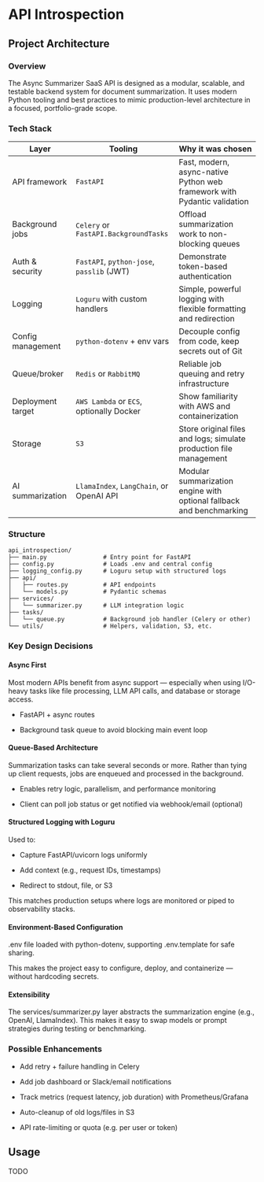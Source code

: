 # API Introspection

## Project Architecture

### Overview

The Async Summarizer SaaS API is designed as a modular, scalable, and testable backend system for document summarization. It uses modern Python tooling and best practices to mimic production-level architecture in a focused, portfolio-grade scope.

### Tech Stack

| Layer             | Tooling                                   | Why it was chosen                                                        |
| ----------------- | ----------------------------------------- | ------------------------------------------------------------------------ |
| API framework     | `FastAPI`                                 | Fast, modern, async-native Python web framework with Pydantic validation |
| Background jobs   | `Celery` or `FastAPI.BackgroundTasks`     | Offload summarization work to non-blocking queues                        |
| Auth & security   | `FastAPI`, `python-jose`, `passlib` (JWT) | Demonstrate token-based authentication                                   |
| Logging           | `Loguru` with custom handlers             | Simple, powerful logging with flexible formatting and redirection        |
| Config management | `python-dotenv` + env vars                | Decouple config from code, keep secrets out of Git                       |
| Queue/broker      | `Redis` or `RabbitMQ`                     | Reliable job queuing and retry infrastructure                            |
| Deployment target | `AWS Lambda` or `ECS`, optionally Docker  | Show familiarity with AWS and containerization                           |
| Storage           | `S3`                                      | Store original files and logs; simulate production file management       |
| AI summarization  | `LlamaIndex`, `LangChain`, or OpenAI API  | Modular summarization engine with optional fallback and benchmarking     |

### Structure

```
api_introspection/
├── main.py                # Entry point for FastAPI
├── config.py              # Loads .env and central config
├── logging_config.py      # Loguru setup with structured logs
├── api/
│   ├── routes.py          # API endpoints
│   └── models.py          # Pydantic schemas
├── services/
│   └── summarizer.py      # LLM integration logic
├── tasks/
│   └── queue.py           # Background job handler (Celery or other)
└── utils/                 # Helpers, validation, S3, etc.
```

### Key Design Decisions

#### Async First

Most modern APIs benefit from async support — especially when using I/O-heavy tasks like file processing, LLM API calls, and database or storage access.

- FastAPI + async routes

- Background task queue to avoid blocking main event loop

#### Queue-Based Architecture

Summarization tasks can take several seconds or more. Rather than tying up client requests, jobs are enqueued and processed in the background.

- Enables retry logic, parallelism, and performance monitoring

- Client can poll job status or get notified via webhook/email (optional)

#### Structured Logging with Loguru

Used to:

- Capture FastAPI/uvicorn logs uniformly

- Add context (e.g., request IDs, timestamps)

- Redirect to stdout, file, or S3

This matches production setups where logs are monitored or piped to observability stacks.

#### Environment-Based Configuration

.env file loaded with python-dotenv, supporting .env.template for safe sharing.

This makes the project easy to configure, deploy, and containerize — without hardcoding secrets.

#### Extensibility

The services/summarizer.py layer abstracts the summarization engine (e.g., OpenAI, LlamaIndex). This makes it easy to swap models or prompt strategies during testing or benchmarking.

### Possible Enhancements

- Add retry + failure handling in Celery

- Add job dashboard or Slack/email notifications

- Track metrics (request latency, job duration) with Prometheus/Grafana

- Auto-cleanup of old logs/files in S3

- API rate-limiting or quota (e.g. per user or token)

## Usage

TODO

